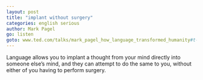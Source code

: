 ```yaml
---
layout: post
title: "implant without surgery"
categories: english serious
author: Mark Pagel
go: listen
goto: www.ted.com/talks/mark_pagel_how_language_transformed_humanity#t-454949
---
```

Language allows you to implant a thought from your mind directly into someone else’s mind, and they can attempt to do the same to you, without either of you having to perform surgery.


